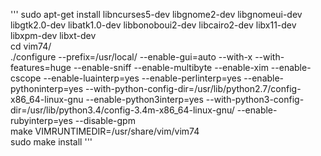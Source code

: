 '''
sudo apt-get install libncurses5-dev libgnome2-dev libgnomeui-dev libgtk2.0-dev libatk1.0-dev libbonoboui2-dev libcairo2-dev libx11-dev libxpm-dev libxt-dev  
cd vim74/  
./configure --prefix=/usr/local/ --enable-gui=auto --with-x --with-features=huge --enable-sniff --enable-multibyte --enable-xim --enable-cscope --enable-luainterp=yes --enable-perlinterp=yes --enable-pythoninterp=yes --with-python-config-dir=/usr/lib/python2.7/config-x86_64-linux-gnu  --enable-python3interp=yes --with-python3-config-dir=/usr/lib/python3.4/config-3.4m-x86_64-linux-gnu/  --enable-rubyinterp=yes --disable-gpm   
make VIMRUNTIMEDIR=/usr/share/vim/vim74  
sudo make install
'''
